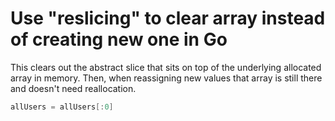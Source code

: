 # Use "reslicing" to clear array instead of creating new one in Go

This clears out the abstract slice that sits on top of the underlying allocated array in memory. Then, when reassigning new values that array is still there and doesn't need reallocation.

```go
allUsers = allUsers[:0]
```
